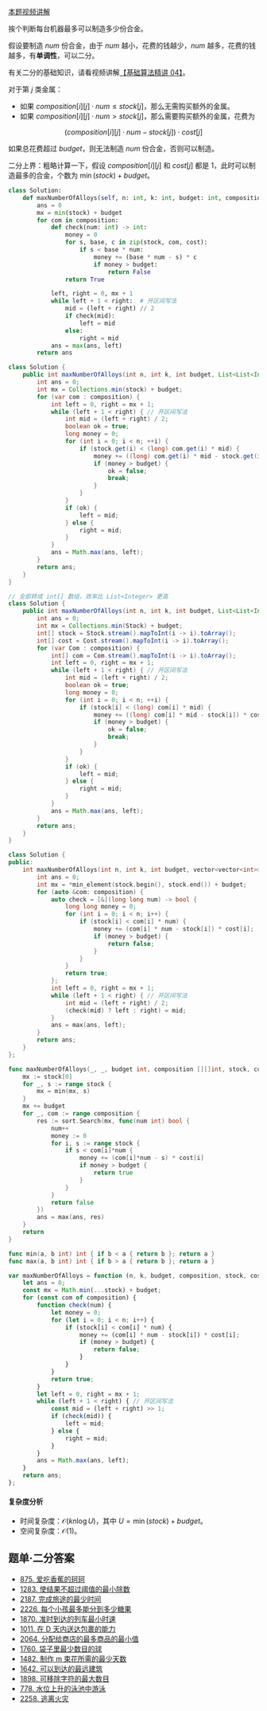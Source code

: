 [本题视频讲解](https://www.bilibili.com/video/BV1Lm4y1N7mf/)

挨个判断每台机器最多可以制造多少份合金。

假设要制造 $\textit{num}$ 份合金，由于 $\textit{num}$ 越小，花费的钱越少，$\textit{num}$ 越多，花费的钱越多，有**单调性**，可以二分。

有关二分的基础知识，请看视频讲解[【基础算法精讲 04】](https://www.bilibili.com/video/BV1AP41137w7/)。

对于第 $j$ 类金属：

- 如果 $\textit{composition}[i][j]\cdot \textit{num} \le \textit{stock}[j]$，那么无需购买额外的金属。
- 如果 $\textit{composition}[i][j]\cdot \textit{num} > \textit{stock}[j]$，那么需要购买额外的金属，花费为

$$
(\textit{composition}[i][j]\cdot \textit{num} - \textit{stock}[j])\cdot \textit{cost}[j]
$$

如果总花费超过 $\textit{budget}$，则无法制造 $\textit{num}$ 份合金，否则可以制造。

二分上界：粗略计算一下，假设 $\textit{composition}[i][j]$ 和 $\textit{cost}[j]$ 都是 $1$，此时可以制造最多的合金，个数为 $\min(\textit{stock}) + \textit{budget}$。

```py [sol-Python3]
class Solution:
    def maxNumberOfAlloys(self, n: int, k: int, budget: int, composition: List[List[int]], stock: List[int], cost: List[int]) -> int:
        ans = 0
        mx = min(stock) + budget
        for com in composition:
            def check(num: int) -> int:
                money = 0
                for s, base, c in zip(stock, com, cost):
                    if s < base * num:
                        money += (base * num - s) * c
                        if money > budget:
                            return False
                return True

            left, right = 0, mx + 1
            while left + 1 < right:  # 开区间写法
                mid = (left + right) // 2
                if check(mid):
                    left = mid
                else:
                    right = mid
            ans = max(ans, left)
        return ans
```

```java [sol-Java]
class Solution {
    public int maxNumberOfAlloys(int n, int k, int budget, List<List<Integer>> composition, List<Integer> stock, List<Integer> cost) {
        int ans = 0;
        int mx = Collections.min(stock) + budget;
        for (var com : composition) {
            int left = 0, right = mx + 1;
            while (left + 1 < right) { // 开区间写法
                int mid = (left + right) / 2;
                boolean ok = true;
                long money = 0;
                for (int i = 0; i < n; ++i) {
                    if (stock.get(i) < (long) com.get(i) * mid) {
                        money += ((long) com.get(i) * mid - stock.get(i)) * cost.get(i);
                        if (money > budget) {
                            ok = false;
                            break;
                        }
                    }
                }
                if (ok) {
                    left = mid;
                } else {
                    right = mid;
                }
            }
            ans = Math.max(ans, left);
        }
        return ans;
    }
}
```

```java [sol-Java 数组优化]
// 全部转成 int[] 数组，效率比 List<Integer> 更高
class Solution {
    public int maxNumberOfAlloys(int n, int k, int budget, List<List<Integer>> composition, List<Integer> Stock, List<Integer> Cost) {
        int ans = 0;
        int mx = Collections.min(Stock) + budget;
        int[] stock = Stock.stream().mapToInt(i -> i).toArray();
        int[] cost = Cost.stream().mapToInt(i -> i).toArray();
        for (var Com : composition) {
            int[] com = Com.stream().mapToInt(i -> i).toArray();
            int left = 0, right = mx + 1;
            while (left + 1 < right) { // 开区间写法
                int mid = (left + right) / 2;
                boolean ok = true;
                long money = 0;
                for (int i = 0; i < n; ++i) {
                    if (stock[i] < (long) com[i] * mid) {
                        money += ((long) com[i] * mid - stock[i]) * cost[i];
                        if (money > budget) {
                            ok = false;
                            break;
                        }
                    }
                }
                if (ok) {
                    left = mid;
                } else {
                    right = mid;
                }
            }
            ans = Math.max(ans, left);
        }
        return ans;
    }
}
```

```cpp [sol-C++]
class Solution {
public:
    int maxNumberOfAlloys(int n, int k, int budget, vector<vector<int>> &composition, vector<int> &stock, vector<int> &cost) {
        int ans = 0;
        int mx = *min_element(stock.begin(), stock.end()) + budget;
        for (auto &com: composition) {
            auto check = [&](long long num) -> bool {
                long long money = 0;
                for (int i = 0; i < n; i++) {
                    if (stock[i] < com[i] * num) {
                        money += (com[i] * num - stock[i]) * cost[i];
                        if (money > budget) {
                            return false;
                        }
                    }
                }
                return true;
            };
            int left = 0, right = mx + 1;
            while (left + 1 < right) { // 开区间写法
                int mid = (left + right) / 2;
                (check(mid) ? left : right) = mid;
            }
            ans = max(ans, left);
        }
        return ans;
    }
};
```

```go [sol-Go]
func maxNumberOfAlloys(_, _, budget int, composition [][]int, stock, cost []int) (ans int) {
	mx := stock[0]
	for _, s := range stock {
		mx = min(mx, s)
	}
	mx += budget
	for _, com := range composition {
		res := sort.Search(mx, func(num int) bool {
			num++
			money := 0
			for i, s := range stock {
				if s < com[i]*num {
					money += (com[i]*num - s) * cost[i]
					if money > budget {
						return true
					}
				}
			}
			return false
		})
		ans = max(ans, res)
	}
	return
}

func min(a, b int) int { if b < a { return b }; return a }
func max(a, b int) int { if b > a { return b }; return a }
```

```js [sol-JavaScript]
var maxNumberOfAlloys = function (n, k, budget, composition, stock, cost) {
    let ans = 0;
    const mx = Math.min(...stock) + budget;
    for (const com of composition) {
        function check(num) {
            let money = 0;
            for (let i = 0; i < n; i++) {
                if (stock[i] < com[i] * num) {
                    money += (com[i] * num - stock[i]) * cost[i];
                    if (money > budget) {
                        return false;
                    }
                }
            }
            return true;
        }
        let left = 0, right = mx + 1;
        while (left + 1 < right) { // 开区间写法
            const mid = (left + right) >> 1;
            if (check(mid)) {
                left = mid;
            } else {
                right = mid;
            }
        }
        ans = Math.max(ans, left);
    }
    return ans;
};
```

#### 复杂度分析

- 时间复杂度：$\mathcal{O}(kn\log U)$，其中 $U=\min(\textit{stock}) + \textit{budget}$。
- 空间复杂度：$\mathcal{O}(1)$。

## 题单·二分答案

- [875. 爱吃香蕉的珂珂](https://leetcode.cn/problems/koko-eating-bananas/)
- [1283. 使结果不超过阈值的最小除数](https://leetcode.cn/problems/find-the-smallest-divisor-given-a-threshold/)
- [2187. 完成旅途的最少时间](https://leetcode.cn/problems/minimum-time-to-complete-trips/)
- [2226. 每个小孩最多能分到多少糖果](https://leetcode.cn/problems/maximum-candies-allocated-to-k-children/)
- [1870. 准时到达的列车最小时速](https://leetcode.cn/problems/minimum-speed-to-arrive-on-time/)
- [1011. 在 D 天内送达包裹的能力](https://leetcode.cn/problems/capacity-to-ship-packages-within-d-days/)
- [2064. 分配给商店的最多商品的最小值](https://leetcode.cn/problems/minimized-maximum-of-products-distributed-to-any-store/)
- [1760. 袋子里最少数目的球](https://leetcode.cn/problems/minimum-limit-of-balls-in-a-bag/)
- [1482. 制作 m 束花所需的最少天数](https://leetcode.cn/problems/minimum-number-of-days-to-make-m-bouquets/)
- [1642. 可以到达的最远建筑](https://leetcode.cn/problems/furthest-building-you-can-reach/)
- [1898. 可移除字符的最大数目](https://leetcode.cn/problems/maximum-number-of-removable-characters/)
- [778. 水位上升的泳池中游泳](https://leetcode.cn/problems/swim-in-rising-water/)
- [2258. 逃离火灾](https://leetcode.cn/problems/escape-the-spreading-fire/)
